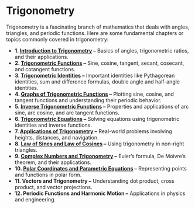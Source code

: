 # Trigonometry
Trigonometry is a fascinating branch of mathematics that deals with angles, triangles, and periodic functions. Here are some fundamental chapters or topics commonly covered in trigonometry:

* **1. [Introduction to Trigonometry](./Introduction_to_Trigonometry.ipynb) –** Basics of angles, trigonometric ratios, and their applications.
* **2. [Trigonometric Functions](./Trigonometric_Functions.ipynb) –** Sine, cosine, tangent, secant, cosecant, and cotangent functions.
* **3. [Trigonometric Identities](./Trigonometric_Identities.ipynb) –** Important identities like Pythagorean identities, sum and difference formulas, double angle and half-angle identities.
* **4. [Graphs of Trigonometric Functions](./Graphs_of_Trigonometric_Functions.ipynb) –** Plotting sine, cosine, and tangent functions and understanding their periodic behavior.
* **5. [Inverse Trigonometric Functions](./Inverse_Trigonometric_Functions.ipynb) –** Properties and applications of arc sine, arc cosine, and arc tangent functions.
* **6. [Trigonometric Equations](./Trigonometric_Equations.ipynb) –** Solving equations using trigonometric identities and inverse functions.
* **7. [Applications of Trigonometry](./Applications_of_Trigonometry.ipynb) –** Real-world problems involving heights, distances, and navigation.
* **8. [Law of Sines and Law of Cosines](./Law_of_Sines_and_Law_of_Cosines.ipynb) –** Using trigonometry in non-right triangles.
* **9. [Complex Numbers and Trigonometry](./Complex_Numbers_and_Trigonometry.ipynb) –** Euler’s formula, De Moivre’s theorem, and their applications.
* **10. [Polar Coordinates and Parametric Equations](./Polar_Coordinates_and_Parametric_Equations.ipynb) –** Representing points and functions in polar form.
* **11. Vectors and Trigonometry –** Understanding dot product, cross product, and vector projections.
* **12. Periodic Functions and Harmonic Motion –** Applications in physics and engineering.
